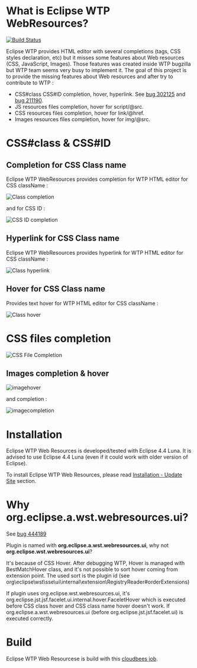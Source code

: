 What is Eclipse WTP WebResources?
===================

[![Build Status](https://secure.travis-ci.org/angelozerr/eclipse-wtp-webresources.png)](http://travis-ci.org/angelozerr/eclipse-wtp-webresources)

Eclipse WTP provides HTML editor with several completions (tags, CSS styles declaration, etc) but it misses some features about Web resources (CSS, JavaScript, Images). Those features was created inside WTP bugzilla but WTP team seems very busy to implement it. The goal of this project is to provide the missing features about Web resources and after try to contribute to WTP : 

 * CSS#class CSS#ID completion, hover, hyperlink. See [bug 302125](https://bugs.eclipse.org/bugs/show_bug.cgi?id=302125) and [bug 211190](https://bugs.eclipse.org/bugs/show_bug.cgi?id=211190).
 * JS resources files completion, hover for script/@src.
 * CSS resources files completion, hover for link/@href.
 * Images resources files completion, hover for img/@src.
   
# CSS#class & CSS#ID

## Completion for CSS Class name

Eclipse WTP WebResources provides completion for WTP HTML editor for CSS className : 

![Class completion](https://github.com/angelozerr/eclipse-wtp-webresources/wiki/images/ClassCompletion.png)

and for CSS ID : 

![CSS ID completion](https://github.com/angelozerr/eclipse-wtp-webresources/wiki/images/CSSIDCompletion.png)

## Hyperlink for CSS Class name

Eclipse WTP WebResources provides hyperlink for WTP HTML editor for CSS className : 

![Class hyperlink](https://github.com/angelozerr/eclipse-wtp-webresources/wiki/images/ClassHyperlink.png)

## Hover for CSS Class name

Provides text hover for WTP HTML editor for CSS className : 

![Class hover](https://github.com/angelozerr/eclipse-wtp-webresources/wiki/images/ClassHover.png)

# CSS files completion

![CSS File Completion](https://github.com/angelozerr/eclipse-wtp-webresources/wiki/images/CSSFileCompletion.png)

## Images completion & hover

![imagehover](https://cloud.githubusercontent.com/assets/1932211/4271513/01b62afe-3cd9-11e4-8cb0-3b1ddc5005f6.png)

and completion : 

![imagecompletion](https://cloud.githubusercontent.com/assets/1932211/4271537/43276e44-3cd9-11e4-9475-947a0bb25ef8.png)

# Installation

Eclipse WTP Web Resources is developed/tested with Eclipse 4.4 Luna. It is advised to use Eclipse 4.4 Luna (even if it could work with older version of Eclipse).

To install Eclipse WTP Web Resources, please read [Installation - Update Site](https://github.com/angelozerr/eclipse-wtp-webresources/wiki/Installation-Update-Site) section.

# Why org.eclipse.a.wst.webresources.ui?

See [bug 444189](https://bugs.eclipse.org/bugs/show_bug.cgi?id=444189)

Plugin is named with **org.eclipse.a.wst.webresources.ui**, why not **org.eclipse.wst.webresources.ui**?

It's because of CSS Hover. After debugging WTP, Hover is managed with BestMatchHover class, and it's not possible to sort hover coming from extension point. The used sort is the plugin id (see org\eclipse\wst\sse\ui\internal\extension\RegistryReader#orderExtensions) 

If plugin uses org.eclipse.wst.webresources.ui, it's org.eclipse.jst.jsf.facelet.ui.internal.hover.FaceletHover which is executed before CSS class hover and CSS class name hover doesn't work. If org.eclipse.a.wst.webresources.ui (before  org.eclipse.jst.jsf.facelet.ui) is executed correctly.

# Build

Eclipse WTP Web Resourcese is build with this [cloudbees job](https://opensagres.ci.cloudbees.com/job/eclipse-wtp-webresources/).

